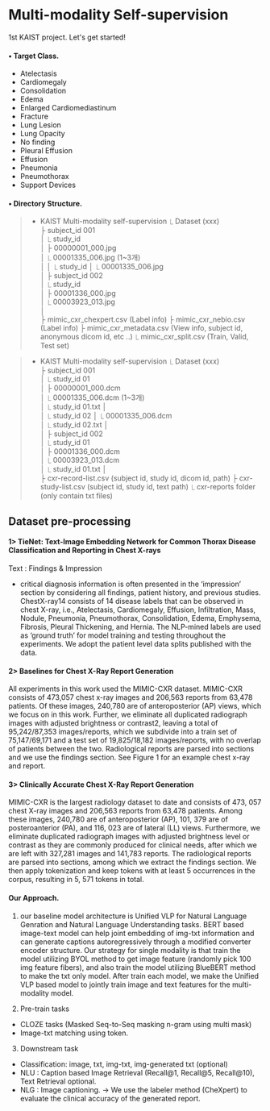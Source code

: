 
# Multi-modality Self-supervision
1st KAIST project.
Let's get started!


#### • Target Class.   
* Atelectasis  
* Cardiomegaly  
* Consolidation
* Edema
* Enlarged Cardiomediastinum
* Fracture
* Lung Lesion
* Lung Opacity
* No finding
* Pleural Effusion
* Effusion          
* Pneumonia    
* Pneumothorax 
* Support Devices

#### • Directory Structure.

> *  KAIST Multi-modality self-supervision <jpg version>
        ⎿ Dataset (xxx)                
            ├ subject_id 001         
            │   ⎿ study_id                   
            │       ├ 00000001_000.jpg           
            │       ⎿ 00001335_006.jpg (1~3개)           
            │
            │   ⎿ study_id 
            │       ⎿ 00001335_006.jpg  
            │
            ├ subject_id 002       
            │   ⎿ study_id                   
            │       ├ 00001336_000.jpg                 
            │       ⎿ 00003923_013.jpg                      
            │                                       
            ├ mimic_cxr_chexpert.csv (Label info)
            ├ mimic_cxr_nebio.csv (Label info)
            ├ mimic_cxr_metadata.csv (View info, subject id, anonymous dicom id, etc ..)
            ⎿ mimic_cxr_split.csv (Train, Valid, Test set)


> *  KAIST Multi-modality self-supervision <dicom version>
        ⎿ Dataset (xxx)                
            ├ subject_id 001         
            │   ⎿ study_id 01                 
            │       ├ 00000001_000.dcm           
            │       ⎿ 00001335_006.dcm (1~3개)           
            │   ⎿ study_id 01.txt
            │   
            │   ⎿ study_id 02
            │       ⎿ 00001335_006.dcm  
            │   ⎿ study_id 02.txt
            │   
            │
            ├ subject_id 002       
            │   ⎿ study_id 01                
            │       ├ 00001336_000.dcm                 
            │       ⎿ 00003923_013.dcm                      
            │   ⎿ study_id 01.txt
            │   
            ├ cxr-record-list.csv (subject id, study id, dicom id, path)
            ├ cxr-study-list.csv (subject id, study id, text path)
            ⎿ cxr-reports folder (only contain txt files)
 
## Dataset pre-processing

#### 1> TieNet: Text-Image Embedding Network for Common Thorax Disease Classification and Reporting in Chest X-rays

Text : Findings & Impression
- critical diagnosis information is often presented in the ‘impression’ section by considering all findings, patient history, and previous studies. ChestX-ray14 consists of 14 disease labels that can be observed in chest X-ray, i.e., Atelectasis, Cardiomegaly, Effusion, Infiltration, Mass, Nodule, Pneumonia, Pneumothorax, Consolidation, Edema, Emphysema, Fibrosis, Pleural Thickening, and Hernia. The NLP-mined labels are used as ‘ground truth’ for model training and testing throughout the experiments. We adopt the patient level data splits published with the data.

#### 2> Baselines for Chest X-Ray Report Generation

All experiments in this work used the MIMIC-CXR dataset. MIMIC-CXR consists of 473,057 chest x-ray images and 206,563 reports from 63,478 patients. Of these images, 240,780 are of anteroposterior (AP) views, which we focus on in this work. Further, we eliminate all duplicated radiograph images with adjusted brightness or contrast2, leaving a total of 95,242/87,353 images/reports, which we subdivide into a train set of 75,147/69,171 and a test set of 19,825/18,182 images/reports, with no overlap of patients between the two. Radiological reports are parsed into sections and we use the findings section. See Figure 1 for an example chest x-ray and report.

#### 3> Clinically Accurate Chest X-Ray Report Generation

MIMIC-CXR is the largest radiology dataset to date and consists of 473, 057 chest X-ray images and 206,563 reports from 63,478 patients. Among these images, 240,780 are of anteroposterior (AP), 101, 379 are of posteroanterior (PA), and 116, 023 are of lateral (LL) views. Furthermore, we eliminate duplicated radiograph images with adjusted brightness level or contrast as they are commonly produced for clinical needs, after which we are left with 327,281 images and 141,783 reports. The radiological reports are parsed into sections, among which we extract the findings section. We then apply tokenization and keep tokens with at least 5 occurrences in the corpus, resulting in 5, 571 tokens in total.



#### Our Approach.

1. our baseline model architecture is Unified VLP for Natural Language Genration and Natural Language Understanding tasks.
BERT based image-text model can help joint embedding of img-txt information and can generate captions autoregressively through a modified converter encoder structure.
Our strategy for single modality is that train the model utilizing BYOL method to get image feature (randomly pick 100 img feature fibers), and also train the model utilizing BlueBERT method to make the txt only model.
After train each model, we make the Unified VLP based model to jointly train image and text features for the multi-modality model.

2. Pre-train tasks
- CLOZE tasks (Masked Seq-to-Seq masking n-gram using multi mask)
- Image-txt matching using <CLS> token.

3. Downstream task
- Classification: image, txt, img-txt, img-generated txt (optional)
- NLU : Caption based Image Retrieval (Recall@1, Recall@5, Recall@10), Text Retrieval optional.
- NLG : Image captioning. -> We use the labeler method (CheXpert) to evaluate the clinical accuracy of the generated report.
